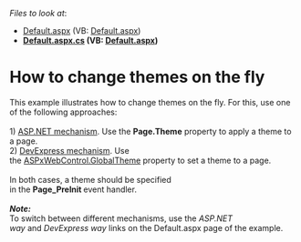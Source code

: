 <!-- default file list -->
*Files to look at*:

* [Default.aspx](./CS/WebSite/Default.aspx) (VB: [Default.aspx](./VB/WebSite/Default.aspx))
* **[Default.aspx.cs](./CS/WebSite/Default.aspx.cs) (VB: [Default.aspx](./VB/WebSite/Default.aspx))**
<!-- default file list end -->
# How to change themes on the fly


<p>This example illustrates how to change themes on the fly. For this, use one of the following approaches: <br><br>1) <a href="https://documentation.devexpress.com/#AspNet/CustomDocument11725">ASP.NET mechanism</a>. Use the <strong>Page.Theme</strong> property to apply a theme to a page.<br>2) <a href="https://documentation.devexpress.com/#AspNet/CustomDocument11724">DevExpress mechanism</a>. Use the <a href="https://documentation.devexpress.com/#AspNet/DevExpressWebASPxWebControl_GlobalThemetopic">ASPxWebControl.GlobalTheme</a> property to set a theme to a page.<br><br>In both cases, a theme should be specified in the <strong>Page_PreInit </strong>event handler.<br><br><strong><em>Note:</em></strong><br>To switch between different mechanisms, use the <em>ASP.NET way</em> and <em>DevExpress way</em> links on the Default.aspx page of the example.</p>

<br/>


